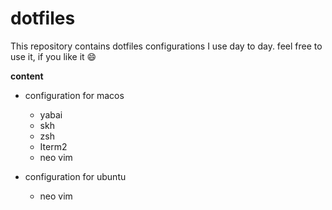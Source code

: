 # dotfiles

This repository contains dotfiles configurations I use day to day. feel free to use it, if you like it :smile:

__content__

* configuration for macos
    * yabai 
    * skh
    * zsh
    * Iterm2
    * neo vim

* configuration for ubuntu
    * neo vim

